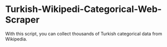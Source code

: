 # Turkish-Wikipedi-Categorical-Web-Scraper
 With this script, you can collect thousands of Turkish categorical data from Wikipedia.
